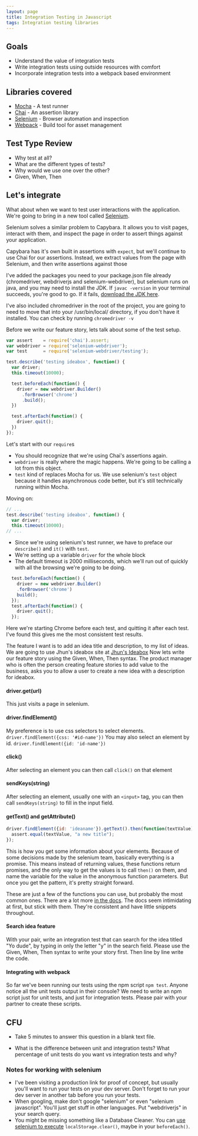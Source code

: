 ```yaml
---
layout: page
title: Integration Testing in Javascript
tags: Integration testing libraries
---
```


Goals
----------

-   Understand the value of integration tests
-   Write integration tests using outside resources with comfort
-   Incorporate integration tests into a webpack based environment 

Libraries covered
---------
-   [Mocha](https://mochajs.org/) - A test runner
-   [Chai](http://chaijs.com/) - An assertion library
-   [Selenium](https://seleniumhq.github.io/selenium/docs/api/javascript/module/selenium-webdriver/lib/webdriver_exports_WebDriver.html) - Browser automation and inspection
-   [Webpack](https://webpack.github.io/) - Build tool for asset management

Test Type Review
-----------

-   Why test at all?
-   What are the different types of tests?
-   Why would we use one over the other?
-   Given, When, Then

Let's integrate
-------------

What about when we want to test user interactions with the application. We're going to bring in a new tool called [Selenium](https://seleniumhq.github.io/selenium/docs/api/javascript/module/selenium-webdriver/lib/webdriver_exports_WebDriver.html).

Selenium solves a similar problem to Capybara. It allows you to visit pages, interact with them, and inspect the page in order to assert things against your application.

Capybara has it's own built in assertions with `expect`, but we'll continue to use Chai for our assertions. Instead, we extract values from the page with Selenium, and then write assertions against those

I've added the packages you need to your package.json file already (chromedriver, webdriverjs and selenium-webdriver), but selenium runs on java, and you may need to install the JDK. If `javac -version` in your terminal succeeds, you're good to go. If it fails, [download the JDK here](http://www.oracle.com/technetwork/java/javase/downloads/jdk8-downloads-2133151.html).

I've also included chromedriver in the root of the project, you are going to need to move that into your /usr/bin/local/ directory, if you don't have it installed.  You can check by running `chromedriver -v`

Before we write our feature story, lets talk about some of the test setup.

```js
var assert    = require('chai').assert;
var webdriver = require('selenium-webdriver');
var test      = require('selenium-webdriver/testing');

test.describe('testing ideabox', function() {
  var driver;
  this.timeout(10000);

  test.beforeEach(function() {
    driver = new webdriver.Builder()
      .forBrowser('chrome')
      .build();
  })

  test.afterEach(function() {
    driver.quit();
  })
});
```

Let's start with our `require`s

-   You should recognize that we're using Chai's assertions again.
-   `webdriver` is really where the magic happens. We're going to be calling a lot from this object.
-   `test` kind of replaces Mocha for us. We use selenium's `test` object because it handles asynchronous code better, but it's still technically running within Mocha.

Moving on:

```js
// ...
test.describe('testing ideabox', function() {
  var driver;
  this.timeout(10000);
// ...
```
-   Since we're using selenium's test runner, we have to preface our `describe()` and `it()` with `test`.
-   We're setting up a variable `driver` for the whole block
-   The default timeout is 2000 milliseconds, which we'll run out of quickly with all the browsing we're going to be doing.

```js
  test.beforeEach(function() {
    driver = new webdriver.Builder()
    .forBrowser('chrome')
    build();
  });
  test.afterEach(function() {
    driver.quit();
  });
```

Here we're starting Chrome before each test, and quitting it after each test. I've found this gives me the most consistent test results.

The feature I want is to add an idea title and description, to my list of ideas.  We are going to use Jhun's ideabox site at [Jhun's Ideabox](http://idea-box-jhun.herokuapp.com/)
Now lets write our feature story using the Given, When, Then syntax. The product manager who is often the person creating feature stories to add value to the business,
asks you to allow a user to create a new idea with a description for ideabox.

#### driver.get(url)

This just visits a page in selenium.

#### driver.findElement()

My preference is to use css selectors to select elements.  `driver.findElement({css: '#id-name'})`
You may also select an element by id. `driver.findElement({id: 'id-name'})`

#### click() 

After selecting an element you can then call `click()` on that element

#### sendKeys(string)

After selecting an element, usually one with an `<input>` tag, you can then call `sendKeys(string)` to fill in the input field.

#### getText() and getAttribute()

```js
driver.findElement({id: 'ideaname'}).getText().then(function(textValue) {
  assert.equal(textValue, "a new title");
});
```

This is how you get some information about your elements. Because of some decisions made by the selenium team, basically everything is a promise. This means instead of returning values, these functions return promises, and the only way to get the values is to call `then()` on them, and name the variable for the value in the anonymous function parameters. But once you get the pattern, it's pretty straight forward.

These are just a few of the functions you can use, but probably the most common ones. There are a lot more [in the docs](https://seleniumhq.github.io/selenium/docs/api/javascript/module/selenium-webdriver/index_exports_WebDriver.html). The docs seem intimidating at first, but stick with them. They're consistent and have little snippets throughout.

#### Search idea feature

With your pair, write an integration test that can search for the idea titled "Yo dude", by typing in only the letter "y" in the search field.  Please use the Given, When, Then syntax to write your story first.  Then line by line write the code.

#### Integrating with webpack

So far we've been running our tests using the npm script `npm test`.  Anyone notice all the unit tests output in their console?  We need to write an npm script just for unit tests, and just for integration tests.  Please pair with your partner to create these scripts.

CFU
-------------

* Take 5 minutes to answer this question in a blank text file. 

-  What is the difference between unit and integration tests?  What percentage of unit tests do you want vs integration tests and why?

### Notes for working with selenium

-   I've been visiting a production link for proof of concept, but usually you'll want to run your tests on your dev server. Don't forget to run your dev server in another tab before you run your tests.
-   When googling, make don't google "selenium" or even "selenium javascript". You'll just get stuff in other languages. Put "webdriverjs" in your search query.
-   You might be missing something like a Database Cleaner. You can [use selenium to execute](https://seleniumhq.github.io/selenium/docs/api/javascript/module/selenium-webdriver/index_exports_WebDriver.html#executeScript) `localStorage.clear()`, maybe in your `beforeEach()`.
